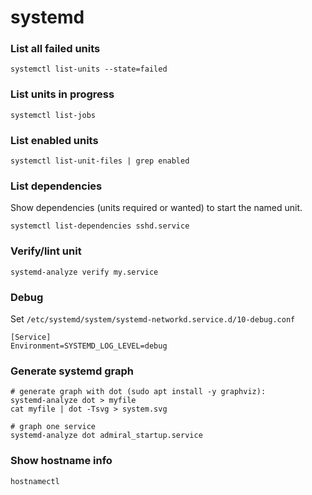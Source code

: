 # systemd

### List all failed units 

```
systemctl list-units --state=failed
```

### List units in progress

```
systemctl list-jobs
```

### List enabled units

```
systemctl list-unit-files | grep enabled
```

### List dependencies

Show dependencies (units required or wanted) to start the named unit. 

```
systemctl list-dependencies sshd.service
```
### Verify/lint unit

```
systemd-analyze verify my.service
```

### Debug

Set `/etc/systemd/system/systemd-networkd.service.d/10-debug.conf`

```
[Service]
Environment=SYSTEMD_LOG_LEVEL=debug
```

### Generate systemd graph
```
# generate graph with dot (sudo apt install -y graphviz):
systemd-analyze dot > myfile
cat myfile | dot -Tsvg > system.svg

# graph one service
systemd-analyze dot admiral_startup.service
```


### Show hostname info
```
hostnamectl
```
